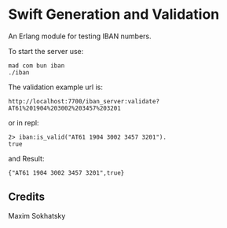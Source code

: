 Swift Generation and Validation
===============================

An Erlang module for testing IBAN numbers.

To start the server use:

    mad com bun iban
    ./iban

The validation example url is:

    http://localhost:7700/iban_server:validate?AT61%201904%203002%203457%203201

or in repl:

    2> iban:is_valid("AT61 1904 3002 3457 3201").
    true

and Result:

    {"AT61 1904 3002 3457 3201",true}

Credits
-------

Maxim Sokhatsky
